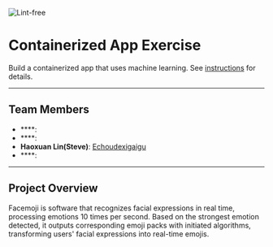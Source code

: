 ![Lint-free](https://github.com/nyu-software-engineering/containerized-app-exercise/actions/workflows/lint.yml/badge.svg)

# Containerized App Exercise

Build a containerized app that uses machine learning. See [instructions](./instructions.md) for details.

---


## Team Members
- ****: []()
- ****: []()
- **Haoxuan Lin(Steve)**: [Echoudexigaigu](https://github.com/Echoudexigaigu)
- ****: []()

---

## Project Overview

Facemoji is software that recognizes facial expressions in real time, processing emotions 10 times per second. Based on the strongest emotion detected, it outputs corresponding emoji packs with initiated algorithms, transforming users' facial expressions into real-time emojis.













